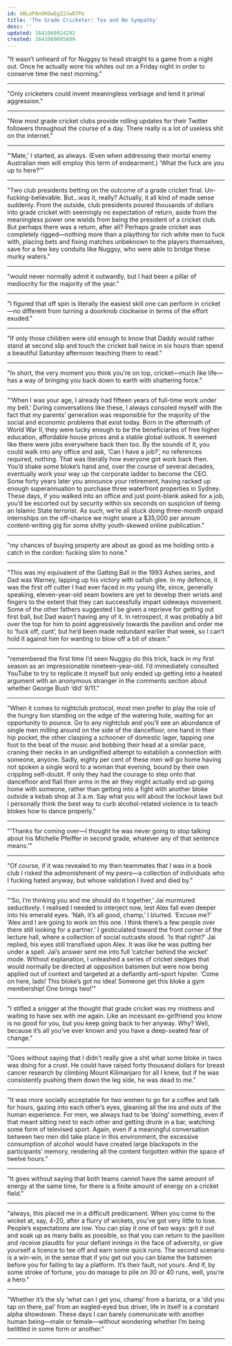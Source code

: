 ```yaml
---
id: kBLoPAnOKOwEg22JwO7Pe
title: 'The Grade Cricketer: Tea and No Sympathy'
desc: ''
updated: 1641060924292
created: 1641060895809
---
```


"It wasn’t unheard of for Nuggsy to head straight to a game from a night out. Once he actually wore his whites out on a Friday night in order to conserve time the next morning."

---------

"Only cricketers could invent meaningless verbiage and lend it primal aggression."

---------

"Now most grade cricket clubs provide rolling updates for their Twitter followers throughout the course of a day. There really is a lot of useless shit on the internet."

---------

"‘Mate,’ I started, as always. (Even when addressing their mortal enemy Australian men will employ this term of endearment.) ‘What the fuck are you up to here?’"

---------

"Two club presidents betting on the outcome of a grade cricket final. Un-fucking-believable. But…was it, really? Actually, it all kind of made sense suddenly. From the outside, club presidents poured thousands of dollars into grade cricket with seemingly no expectation of return, aside from the meaningless power one wields from being the president of a cricket club. But perhaps there was a return, after all? Perhaps grade cricket was completely rigged—nothing more than a plaything for rich white men to fuck with, placing bets and fixing matches unbeknown to the players themselves, save for a few key conduits like Nuggsy, who were able to bridge these murky waters."

---------

"would never normally admit it outwardly, but I had been a pillar of mediocrity for the majority of the year."

---------

"I figured that off spin is literally the easiest skill one can perform in cricket—no different from turning a doorknob clockwise in terms of the effort exuded."

---------

"If only those children were old enough to know that Daddy would rather stand at second slip and touch the cricket ball twice in six hours than spend a beautiful Saturday afternoon teaching them to read."

---------

"In short, the very moment you think you’re on top, cricket—much like life—has a way of bringing you back down to earth with shattering force."

---------

"‘When I was your age, I already had fifteen years of full-time work under my belt.’ During conversations like these, I always consoled myself with the fact that my parents’ generation was responsible for the majority of the social and economic problems that exist today. Born in the aftermath of World War II, they were lucky enough to be the beneficiaries of free higher education, affordable house prices and a stable global outlook. It seemed like there were jobs everywhere back then too. By the sounds of it, you could walk into any office and ask, ‘Can I have a job?’, no references required, nothing. That was literally how everyone got work back then. You’d shake some bloke’s hand and, over the course of several decades, eventually work your way up the corporate ladder to become the CEO. Some forty years later you announce your retirement, having racked up enough superannuation to purchase three waterfront properties in Sydney. These days, if you walked into an office and just point-blank asked for a job, you’d be escorted out by security within six seconds on suspicion of being an Islamic State terrorist. As such, we’re all stuck doing three-month unpaid internships on the off-chance we might snare a $35,000 per annum content-writing gig for some shitty youth-skewed online publication."

---------

"my chances of buying property are about as good as me holding onto a catch in the cordon: fucking slim to none."

---------

"This was my equivalent of the Gatting Ball in the 1993 Ashes series, and Dad was Warney, lapping up his victory with oafish glee. In my defence, it was the first off cutter I had ever faced in my young life, since, generally speaking, eleven-year-old seam bowlers are yet to develop their wrists and fingers to the extent that they can successfully impart sideways movement. Some of the other fathers suggested I be given a reprieve for getting out first ball, but Dad wasn’t having any of it. In retrospect, it was probably a bit over the top for him to point aggressively towards the pavilion and order me to ‘fuck off, cunt’, but he’d been made redundant earlier that week, so I can’t hold it against him for wanting to blow off a bit of steam."

---------

"remembered the first time I’d seen Nuggsy do this trick, back in my first season as an impressionable nineteen-year-old. I’d immediately consulted YouTube to try to replicate it myself but only ended up getting into a heated argument with an anonymous stranger in the comments section about whether George Bush ‘did’ 9/11."

---------

"When it comes to nightclub protocol, most men prefer to play the role of the hungry lion standing on the edge of the watering hole, waiting for an opportunity to pounce. Go to any nightclub and you’ll see an abundance of single men milling around on the side of the dancefloor, one hand in their hip pocket, the other clasping a schooner of domestic lager, tapping one foot to the beat of the music and bobbing their head at a similar pace, craning their necks in an undignified attempt to establish a connection with someone, anyone. Sadly, eighty per cent of these men will go home having not spoken a single word to a woman that evening, bound by their own crippling self-doubt. If only they had the courage to step onto that dancefloor and flail their arms in the air they might actually end up going home with someone, rather than getting into a fight with another bloke outside a kebab shop at 3 a.m. Say what you will about the lockout laws but I personally think the best way to curb alcohol-related violence is to teach blokes how to dance properly."

---------

"‘Thanks for coming over—I thought he was never going to stop talking about his Michelle Pfeiffer in second grade, whatever any of that sentence means.’"

---------

"Of course, if it was revealed to my then teammates that I was in a book club I risked the admonishment of my peers—a collection of individuals who I fucking hated anyway, but whose validation I lived and died by."

---------

"‘So, I’m thinking you and me should do it together,’ Jai murmured seductively. I realised I needed to interject now, lest Alex fall even deeper into his emerald eyes. ‘Nah, it’s all good, champ,’ I blurted. ‘Excuse me?’ ‘Alex and I are going to work on this one. I think there’s a few people over there still looking for a partner.’ I gesticulated toward the front corner of the lecture hall, where a collection of social outcasts stood. ‘Is that right?’ Jai replied, his eyes still transfixed upon Alex. It was like he was putting her under a spell. Jai’s answer sent me into full ‘catcher behind the wicket’ mode. Without explanation, I unleashed a series of cricket sledges that would normally be directed at opposition batsmen but were now being applied out of context and targeted at a defiantly anti-sport hipster. ‘Come on here, lads! This bloke’s got no idea! Someone get this bloke a gym membership! One brings two!’"

---------

"I stifled a snigger at the thought that grade cricket was my mistress and waiting to have sex with me again. Like an incessant ex-girlfriend you know is no good for you, but you keep going back to her anyway. Why? Well, because it’s all you’ve ever known and you have a deep-seated fear of change."

---------

"Goes without saying that I didn’t really give a shit what some bloke in twos was doing for a crust. He could have raised forty thousand dollars for breast cancer research by climbing Mount Kilimanjaro for all I knew, but if he was consistently pushing them down the leg side, he was dead to me."

---------

"It was more socially acceptable for two women to go for a coffee and talk for hours, gazing into each other’s eyes, gleaning all the ins and outs of the human experience. For men, we always had to be ‘doing’ something, even if that meant sitting next to each other and getting drunk in a bar, watching some form of televised sport. Again, even if a meaningful conversation between two men did take place in this environment, the excessive consumption of alcohol would have created large blackspots in the participants’ memory, rendering all the content forgotten within the space of twelve hours."

---------

"It goes without saying that both teams cannot have the same amount of energy at the same time, for there is a finite amount of energy on a cricket field."

---------

"always, this placed me in a difficult predicament. When you come to the wicket at, say, 4-20, after a flurry of wickets, you’ve got very little to lose. People’s expectations are low. You can play it one of two ways: grit it out and soak up as many balls as possible, so that you can return to the pavilion and receive plaudits for your defiant innings in the face of adversity, or give yourself a licence to tee off and earn some quick runs. The second scenario is a win-win, in the sense that if you get out you can blame the batsmen before you for failing to lay a platform. It’s their fault, not yours. And if, by some stroke of fortune, you do manage to pile on 30 or 40 runs, well, you’re a hero."

---------

"Whether it’s the sly ‘what can I get you, champ’ from a barista, or a ‘did you tap on there, pal’ from an eagled-eyed bus driver, life in itself is a constant alpha showdown. These days I can barely communicate with another human being—male or female—without wondering whether I’m being belittled in some form or another."

---------
